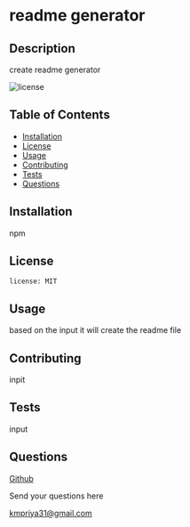 # readme generator

  ## Description 

create readme generator

![license](https://img.shields.io/badge/License-MIT-blue)

  ## Table of Contents
  * [Installation](#Installation)
  * [License](#license)
  * [Usage](#Usage)
  * [Contributing](#Contributing)
  * [Tests](#Tests)
  * [Questions](#Questions)
  
  ## Installation

npm 

## License

    license: MIT

  ## Usage

based on the input it will create the readme file

  ## Contributing

  inpit

  ## Tests

  input
  
  ## Questions

  [Github](https://github.com/priyakumi)

  Send your questions here

  kmpriya31@gmail.com
